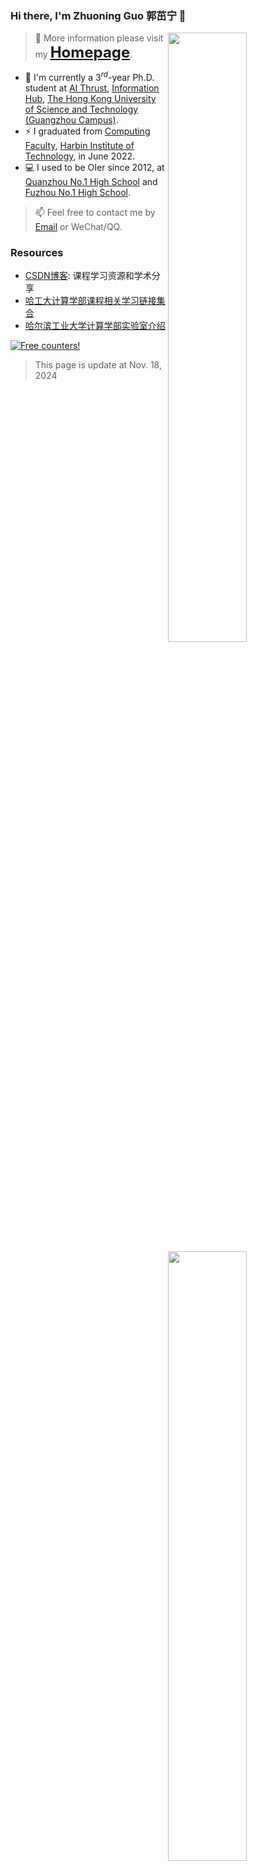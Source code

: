 ### Hi there, I'm Zhuoning Guo 郭茁宁 👋

<img align="right" width="50%" src="https://github-readme-stats.vercel.app/api?username=gzn00417&show_icons=true">

<img align="right" width="50%" src="https://github-readme-stats.vercel.app/api/top-langs/?username=gzn00417&layout=compact">

> 💬 More information please visit my <font size=5>**<u>[Homepage](https://gzn00417.github.io/)</u>**</font>.

- 🔭 I'm currently a $3^{rd}$-year Ph.D. student at [AI Thrust](https://infh.hkust-gz.edu.cn/en/academics/ai), [Information Hub](https://infh.hkust-gz.edu.cn/en), [The Hong Kong University of Science and Technology (Guangzhou Campus)](https://hkust-gz.edu.cn/).
- ⚡ I graduated from [Computing Faculty](http://cs.hit.edu.cn/), [Harbin Institute of Technology](http://www.hit.edu.cn/), in June 2022.
- 💻 I used to be OIer since 2012, at [Quanzhou No.1 High School](http://www.qz1z.com/) and [Fuzhou No.1 High School](http://www.fzyz.net/).

> 📫 Feel free to contact me by [Email](zhuoning.guo@gmail.com) or WeChat/QQ.

### Resources

- [CSDN博客](https://blog.csdn.net/gzn00417): 课程学习资源和学术分享
- [哈工大计算学部课程相关学习链接集合](https://github.com/gzn00417/HIT-CS-Courses)
- [哈尔滨工业大学计算学部实验室介绍](https://github.com/gzn00417/HIT-CS-Labs)

<a href="https://info.flagcounter.com/npwj"><img src="https://s11.flagcounter.com/map/npwj/size_t/txt_000000/border_CCCCCC/pageviews_1/viewers_0/flags_0/" alt="Free counters!" border="0"></a>

> This page is update at Nov. 18, 2024

<!--
**gzn00417/gzn00417** is a ✨ _special_ ✨ repository because its `README.md` (this file) appears on your GitHub profile.

Here are some ideas to get you started:

- 🔭 I’m currently working on ...
- 🌱 I’m currently learning ...
- 👯 I’m looking to collaborate on ...
- 🤔 I’m looking for help with ...
- 💬 Ask me about ...
- 📫 How to reach me: ...
- 😄 Pronouns: ...
- ⚡ Fun fact: ...
-->
